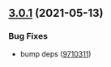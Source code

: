 ## [3.0.1](https://github.com/matzehecht/koa-oas-router/compare/v3.0.0...v3.0.1) (2021-05-13)


### Bug Fixes

* bump deps ([9710311](https://github.com/matzehecht/koa-oas-router/commit/97103111e5699bd0d5da1a4f265b830d253735c7))

